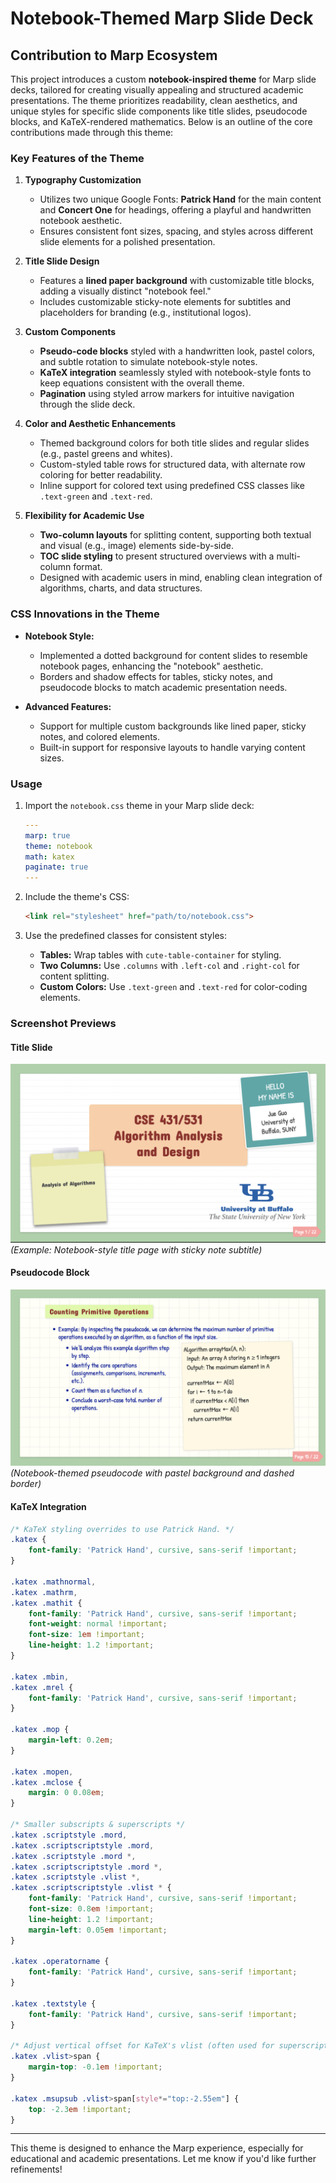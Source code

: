 
# Notebook-Themed Marp Slide Deck

## Contribution to Marp Ecosystem

This project introduces a custom **notebook-inspired theme** for Marp slide decks, tailored for creating visually appealing and structured academic presentations. The theme prioritizes readability, clean aesthetics, and unique styles for specific slide components like title slides, pseudocode blocks, and KaTeX-rendered mathematics. Below is an outline of the core contributions made through this theme:

### Key Features of the Theme

1. **Typography Customization**
   - Utilizes two unique Google Fonts: **Patrick Hand** for the main content and **Concert One** for headings, offering a playful and handwritten notebook aesthetic.
   - Ensures consistent font sizes, spacing, and styles across different slide elements for a polished presentation.

2. **Title Slide Design**
   - Features a **lined paper background** with customizable title blocks, adding a visually distinct "notebook feel."
   - Includes customizable sticky-note elements for subtitles and placeholders for branding (e.g., institutional logos).

3. **Custom Components**
   - **Pseudo-code blocks** styled with a handwritten look, pastel colors, and subtle rotation to simulate notebook-style notes.
   - **KaTeX integration** seamlessly styled with notebook-style fonts to keep equations consistent with the overall theme.
   - **Pagination** using styled arrow markers for intuitive navigation through the slide deck.

4. **Color and Aesthetic Enhancements**
   - Themed background colors for both title slides and regular slides (e.g., pastel greens and whites).
   - Custom-styled table rows for structured data, with alternate row coloring for better readability.
   - Inline support for colored text using predefined CSS classes like `.text-green` and `.text-red`.

5. **Flexibility for Academic Use**
   - **Two-column layouts** for splitting content, supporting both textual and visual (e.g., image) elements side-by-side.
   - **TOC slide styling** to present structured overviews with a multi-column format.
   - Designed with academic users in mind, enabling clean integration of algorithms, charts, and data structures.

### CSS Innovations in the Theme

- **Notebook Style:** 
  - Implemented a dotted background for content slides to resemble notebook pages, enhancing the "notebook" aesthetic.
  - Borders and shadow effects for tables, sticky notes, and pseudocode blocks to match academic presentation needs.

- **Advanced Features:** 
  - Support for multiple custom backgrounds like lined paper, sticky notes, and colored elements.
  - Built-in support for responsive layouts to handle varying content sizes.

### Usage

1. Import the `notebook.css` theme in your Marp slide deck:
   ```yaml
   ---
   marp: true
   theme: notebook
   math: katex
   paginate: true
   ---
   ```

2. Include the theme's CSS:
   ```html
   <link rel="stylesheet" href="path/to/notebook.css">
   ```

3. Use the predefined classes for consistent styles:
   - **Tables:** Wrap tables with `cute-table-container` for styling.
   - **Two Columns:** Use `.columns` with `.left-col` and `.right-col` for content splitting.
   - **Custom Colors:** Use `.text-green` and `.text-red` for color-coding elements.

### Screenshot Previews

#### Title Slide
![Title Slide](/assets/tiltle_example.png)
*(Example: Notebook-style title page with sticky note subtitle)*

#### Pseudocode Block
![Pseudocode Block](/assets/pesudo_code.png)
*(Notebook-themed pseudocode with pastel background and dashed border)*

#### KaTeX Integration
```css
/* KaTeX styling overrides to use Patrick Hand. */
.katex {
    font-family: 'Patrick Hand', cursive, sans-serif !important;
}

.katex .mathnormal,
.katex .mathrm,
.katex .mathit {
    font-family: 'Patrick Hand', cursive, sans-serif !important;
    font-weight: normal !important;
    font-size: 1em !important;
    line-height: 1.2 !important;
}

.katex .mbin,
.katex .mrel {
    font-family: 'Patrick Hand', cursive, sans-serif !important;
}

.katex .mop {
    margin-left: 0.2em;
}

.katex .mopen,
.katex .mclose {
    margin: 0 0.08em;
}

/* Smaller subscripts & superscripts */
.katex .scriptstyle .mord,
.katex .scriptscriptstyle .mord,
.katex .scriptstyle .mord *,
.katex .scriptscriptstyle .mord *,
.katex .scriptstyle .vlist *,
.katex .scriptscriptstyle .vlist * {
    font-family: 'Patrick Hand', cursive, sans-serif !important;
    font-size: 0.8em !important;
    line-height: 1.2 !important;
    margin-left: 0.05em !important;
}

.katex .operatorname {
    font-family: 'Patrick Hand', cursive, sans-serif !important;
}

.katex .textstyle {
    font-family: 'Patrick Hand', cursive, sans-serif !important;
}

/* Adjust vertical offset for KaTeX's vlist (often used for superscripts) */
.katex .vlist>span {
    margin-top: -0.1em !important;
}

.katex .msupsub .vlist>span[style*="top:-2.55em"] {
    top: -2.3em !important;
}
```

---

This theme is designed to enhance the Marp experience, especially for educational and academic presentations. Let me know if you'd like further refinements!
